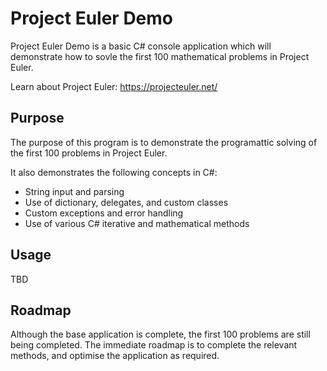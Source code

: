 # Project Euler Demo

Project Euler Demo is a basic C# console application which will demonstrate how to sovle the first 100 mathematical problems in Project Euler.

Learn about Project Euler: https://projecteuler.net/

## Purpose

The purpose of this program is to demonstrate the programattic solving of the first 100 problems in Project Euler.

It also demonstrates the following concepts in C#:
* String input and parsing
* Use of dictionary, delegates, and custom classes
* Custom exceptions and error handling
* Use of various C# iterative and mathematical methods

## Usage

TBD

## Roadmap

Although the base application is complete, the first 100 problems are still being completed. The immediate roadmap is to complete the relevant methods, and optimise the application as required.
